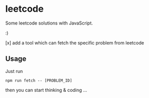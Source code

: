 # leetcode

Some leetcode solutions with JavaScript.

:)

[x] add a tool which can fetch the specific problem from leetcode

## Usage

Just run 

```
npm run fetch -- [PROBLEM_ID]
```

then you can start thinking & coding ...